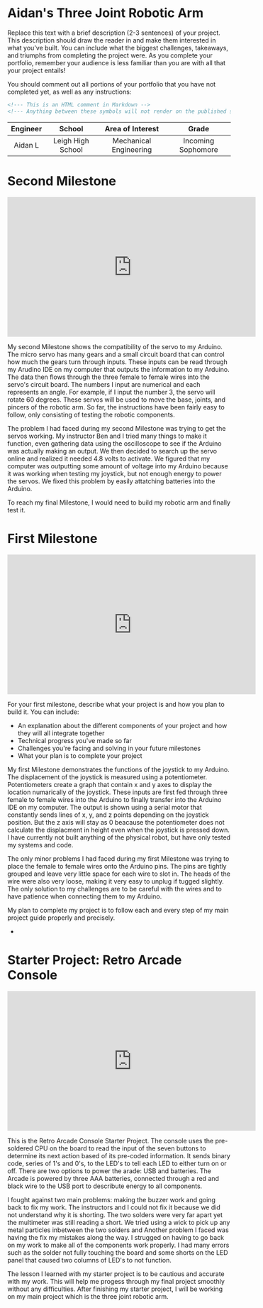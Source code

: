 # Aidan's Three Joint Robotic Arm
Replace this text with a brief description (2-3 sentences) of your project. This description should draw the reader in and make them interested in what you've built. You can include what the biggest challenges, takeaways, and triumphs from completing the project were. As you complete your portfolio, remember your audience is less familiar than you are with all that your project entails!

You should comment out all portions of your portfolio that you have not completed yet, as well as any instructions:
```HTML 
<!--- This is an HTML comment in Markdown -->
<!--- Anything between these symbols will not render on the published site -->
``` 

| **Engineer** | **School** | **Area of Interest** | **Grade** |
|:--:|:--:|:--:|:--:|
| Aidan L | Leigh High School | Mechanical Engineering | Incoming Sophomore

<!--- **Replace the BlueStamp logo below with an image of yourself and your completed project. Follow the guide [here](https://tomcam.github.io/least-github-pages/adding-images-github-pages-site.html) if you need help.**

![Headstone Image](logo.svg)
  
# Final Milestone

**Don't forget to replace the text below with the embedding for your milestone video. Go to Youtube, click Share -> Embed, and copy and paste the code to replace what's below.**

<iframe width="560" height="315" src="https://www.youtube.com/embed/F7M7imOVGug" title="YouTube video player" frameborder="0" allow="accelerometer; autoplay; clipboard-write; encrypted-media; gyroscope; picture-in-picture; web-share" allowfullscreen></iframe>

For your final milestone, explain the outcome of your project. Key details to include are:
- What you've accomplished since your previous milestone
- What your biggest challenges and triumphs were at BSE
- A summary of key topics you learned about
- What you hope to learn in the future after everything you've learned at BSE -->

# Second Milestone

<iframe width="560" height="315" src="https://www.youtube.com/embed/62v-hwCqD9Y?si=V5SEFIW0lsW38_ax" title="YouTube video player" frameborder="0" allow="accelerometer; autoplay; clipboard-write; encrypted-media; gyroscope; picture-in-picture; web-share" referrerpolicy="strict-origin-when-cross-origin" allowfullscreen></iframe>


My second Milestone shows the compatibility of the servo to my Arduino. The micro servo has many gears and a small circuit board that can control how much the gears turn through inputs. These inputs can be read through my Arudino IDE on my computer that outputs the information to my Arduino. The data then flows through the three female to female wires into the servo's circuit board. The numbers I input are numerical and each represents an angle. For example, if I input the number 3, the servo will rotate 60 degrees. These servos will be used to move the base, joints, and pincers of the robotic arm. So far, the instructions have been fairly easy to follow, only consisting of testing the robotic components. 

The problem I had faced during my second Milestone was trying to get the servos working. My instructor Ben and I tried many things to make it function, even gathering data using the oscilloscope to see if the Arduino was actually making an output. We then decided to search up the servo online and realized it needed 4.8 volts to activate. We figured that my computer was outputting some amount of voltage into my Arduino because it was working when testing my joystick, but not enough energy to power the servos. We fixed this problem by easily attatching batteries into the Arduino. 

To reach my final Milestone, I would need to build my robotic arm and finally test it.

# First Milestone

<iframe width="560" height="315" src="https://www.youtube.com/embed/zen-y9g0eFM?si=V7BoQDgwfVFaTILo" title="YouTube video player" frameborder="0" allow="accelerometer; autoplay; clipboard-write; encrypted-media; gyroscope; picture-in-picture; web-share" referrerpolicy="strict-origin-when-cross-origin" allowfullscreen></iframe>

For your first milestone, describe what your project is and how you plan to build it. You can include:
- An explanation about the different components of your project and how they will all integrate together
- Technical progress you've made so far
- Challenges you're facing and solving in your future milestones
- What your plan is to complete your project

My first Milestone demonstrates the functions of the joystick to my Arduino. The displacement of the joystick is measured using a potentiometer. Potentiometers create a graph that contain x and y axes to display the location numarically of the joystick. These inputs are first fed through three female to female wires into the Arduino to finally transfer into the Arduino IDE on my computer. The output is shown using a serial motor that constantly sends lines of x, y, and z points depending on the joystick position. But the z axis will stay as 0 beacause the potentiometer does not calculate the displacment in height even when the joystick is pressed down. I have currently not built anything of the physical robot, but have only tested my systems and code.

The only minor problems I had faced during my first Milestone was trying to place the female to female wires onto the Arduino pins. The pins are tightly grouped and leave very little space for each wire to slot in. The heads of the wire were also very loose, making it very easy to unplug if tugged slightly. The only solution to my challenges are to be careful with the wires and to have patience when connecting them to my Arduino.

My plan to complete my project is to follow each and every step of my main project guide properly and precisely. 

<!--- # Schematics 
Here's where you'll put images of your schematics. [Tinkercad](https://www.tinkercad.com/blog/official-guide-to-tinkercad-circuits) and [Fritzing](https://fritzing.org/learning/) are both great resoruces to create professional schematic diagrams, though BSE recommends Tinkercad becuase it can be done easily and for free in the browser. 

# Code
Here's where you'll put your code. The syntax below places it into a block of code. Follow the guide [here]([url](https://www.markdownguide.org/extended-syntax/)) to learn how to customize it to your project needs. 

```c++
void setup() {
  // put your setup code here, to run once:
  Serial.begin(9600);
  Serial.println("Hello World!");
}

void loop() {
  // put your main code here, to run repeatedly:

}
```

# Bill of Materials
Here's where you'll list the parts in your project. To add more rows, just copy and paste the example rows below.
Don't forget to place the link of where to buy each component inside the quotation marks in the corresponding row after href =. Follow the guide [here]([url](https://www.markdownguide.org/extended-syntax/)) to learn how to customize this to your project needs. 

| **Part** | **Note** | **Price** | **Link** |
|:--:|:--:|:--:|:--:|
| Item Name | What the item is used for | $Price | <a href="https://www.amazon.com/Arduino-A000066-ARDUINO-UNO-R3/dp/B008GRTSV6/"> Link </a> |
| Item Name | What the item is used for | $Price | <a href="https://www.amazon.com/Arduino-A000066-ARDUINO-UNO-R3/dp/B008GRTSV6/"> Link </a> |
| Item Name | What the item is used for | $Price | <a href="https://www.amazon.com/Arduino-A000066-ARDUINO-UNO-R3/dp/B008GRTSV6/"> Link </a> |

# Other Resources/Examples
One of the best parts about Github is that you can view how other people set up their own work. Here are some past BSE portfolios that are awesome examples. You can view how they set up their portfolio, and you can view their index.md files to understand how they implemented different portfolio components.
- [Example 1](https://trashytuber.github.io/YimingJiaBlueStamp/)
- [Example 2](https://sviatil0.github.io/Sviatoslav_BSE/)
- [Example 3](https://arneshkumar.github.io/arneshbluestamp/) -->
- 

# Starter Project: Retro Arcade Console 

<iframe width="560" height="315" src="https://www.youtube.com/embed/UlN1hSnhQcY?si=dF2FZOEe-0TgTIOz" title="YouTube video player" frameborder="0" allow="accelerometer; autoplay; clipboard-write; encrypted-media; gyroscope; picture-in-picture; web-share" referrerpolicy="strict-origin-when-cross-origin" allowfullscreen></iframe>

This is the Retro Arcade Console Starter Project. The console uses the pre-soldered CPU on the board to read the input of the seven buttons to determine its next action based of its pre-coded information. It sends binary code, series of 1's and 0's, to the LED's to tell each LED to either turn on or off. There are two options to power the arade: USB and batteries. The Arcade is powered by three AAA batteries, connected through a red and black wire to the USB port to describute energy to all components. 

I fought against two main problems: making the buzzer work and going back to fix my work. The instructors and I could not fix it because we did not understand why it is shorting. The two solders were very far apart yet the multimeter was still reading a short. We tried using a wick to pick up any metal particles inbetween the two solders and Another problem I faced was having the fix my mistakes along the way. I strugged on having to go back on my work to make all of the components work properly. I had many errors such as the solder not fully touching the board and some shorts on the LED panel that caused two columns of LED's to not function. 

The lesson I learned with my starter project is to be cautious and accurate with my work. This will help me progess through my final project smoothly without any difficulties. After finishing my starter project, I will be working on my main project which is the three joint robotic arm. 

<!--- # Schematics 
Here's where you'll put images of your schematics. [Tinkercad](https://www.tinkercad.com/blog/official-guide-to-tinkercad-circuits) and [Fritzing](https://fritzing.org/learning/) are both great resoruces to create professional schematic diagrams, though BSE recommends Tinkercad becuase it can be done easily and for free in the browser. 

# Code
Here's where you'll put your code. The syntax below places it into a block of code. Follow the guide [here]([url](https://www.markdownguide.org/extended-syntax/)) to learn how to customize it to your project needs. 

```c++
void setup() {
  // put your setup code here, to run once:
  Serial.begin(9600);
  Serial.println("Hello World!");
}

void loop() {
  // put your main code here, to run repeatedly:

}
```

# Bill of Materials
Here's where you'll list the parts in your project. To add more rows, just copy and paste the example rows below.
Don't forget to place the link of where to buy each component inside the quotation marks in the corresponding row after href =. Follow the guide [here]([url](https://www.markdownguide.org/extended-syntax/)) to learn how to customize this to your project needs. 

| **Part** | **Note** | **Price** | **Link** |
|:--:|:--:|:--:|:--:|
| Item Name | What the item is used for | $Price | <a href="https://www.amazon.com/Arduino-A000066-ARDUINO-UNO-R3/dp/B008GRTSV6/"> Link </a> |
| Item Name | What the item is used for | $Price | <a href="https://www.amazon.com/Arduino-A000066-ARDUINO-UNO-R3/dp/B008GRTSV6/"> Link </a> |
| Item Name | What the item is used for | $Price | <a href="https://www.amazon.com/Arduino-A000066-ARDUINO-UNO-R3/dp/B008GRTSV6/"> Link </a> |

# Other Resources/Examples
One of the best parts about Github is that you can view how other people set up their own work. Here are some past BSE portfolios that are awesome examples. You can view how they set up their portfolio, and you can view their index.md files to understand how they implemented different portfolio components.
- [Example 1](https://trashytuber.github.io/YimingJiaBlueStamp/)
- [Example 2](https://sviatil0.github.io/Sviatoslav_BSE/)
- [Example 3](https://arneshkumar.github.io/arneshbluestamp/)
- 
